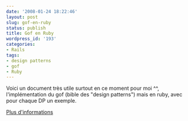 ```yaml
---
date: '2008-01-24 18:22:46'
layout: post
slug: gof-en-ruby
status: publish
title: Gof en Ruby
wordpress_id: '193'
categories:
- Rails
tags:
- design patterns
- gof
- Ruby
---
```


Voici un document très utile surtout en ce moment pour moi ^^, l'implémentation du gof (bible des "design patterns") mais en ruby, avec pour chaque DP un exemple.

[Plus d'informations](http://www.scribd.com/doc/396559/gof-patterns-in-ruby)
